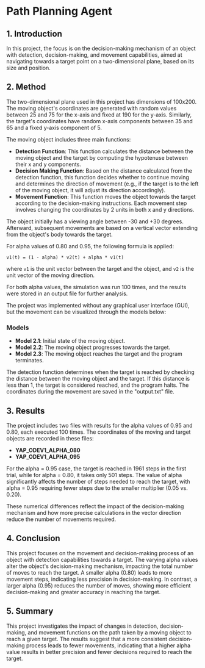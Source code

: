 # **Path Planning Agent**

## **1. Introduction**
In this project, the focus is on the decision-making mechanism of an object with detection, decision-making, and movement capabilities, aimed at navigating towards a target point on a two-dimensional plane, based on its size and position.

## **2. Method**
The two-dimensional plane used in this project has dimensions of 100x200. The moving object's coordinates are generated with random values between 25 and 75 for the x-axis and fixed at 190 for the y-axis. Similarly, the target's coordinates have random x-axis components between 35 and 65 and a fixed y-axis component of 5.

The moving object includes three main functions:
- **Detection Function**: This function calculates the distance between the moving object and the target by computing the hypotenuse between their x and y components.
- **Decision Making Function**: Based on the distance calculated from the detection function, this function decides whether to continue moving and determines the direction of movement (e.g., if the target is to the left of the moving object, it will adjust its direction accordingly).
- **Movement Function**: This function moves the object towards the target according to the decision-making instructions. Each movement step involves changing the coordinates by 2 units in both x and y directions.

The object initially has a viewing angle between -30 and +30 degrees. Afterward, subsequent movements are based on a vertical vector extending from the object's body towards the target.

For alpha values of 0.80 and 0.95, the following formula is applied:
```
v1(t) = (1 - alpha) * v2(t) + alpha * v1(t)
```
where `v1` is the unit vector between the target and the object, and `v2` is the unit vector of the moving direction.

For both alpha values, the simulation was run 100 times, and the results were stored in an output file for further analysis.

The project was implemented without any graphical user interface (GUI), but the movement can be visualized through the models below:

### **Models**
- **Model 2.1**: Initial state of the moving object.
- **Model 2.2**: The moving object progresses towards the target.
- **Model 2.3**: The moving object reaches the target and the program terminates.

The detection function determines when the target is reached by checking the distance between the moving object and the target. If this distance is less than 1, the target is considered reached, and the program halts. The coordinates during the movement are saved in the "output.txt" file.

## **3. Results**
The project includes two files with results for the alpha values of 0.95 and 0.80, each executed 100 times. The coordinates of the moving and target objects are recorded in these files:
- **YAP_ODEV1_ALPHA_080**
- **YAP_ODEV1_ALPHA_095**

For the alpha = 0.95 case, the target is reached in 1961 steps in the first trial, while for alpha = 0.80, it takes only 501 steps. The value of alpha significantly affects the number of steps needed to reach the target, with alpha = 0.95 requiring fewer steps due to the smaller multiplier (0.05 vs. 0.20).

These numerical differences reflect the impact of the decision-making mechanism and how more precise calculations in the vector direction reduce the number of movements required.

## **4. Conclusion**
This project focuses on the movement and decision-making process of an object with detection capabilities towards a target. The varying alpha values alter the object's decision-making mechanism, impacting the total number of moves to reach the target. A smaller alpha (0.80) leads to more movement steps, indicating less precision in decision-making. In contrast, a larger alpha (0.95) reduces the number of moves, showing more efficient decision-making and greater accuracy in reaching the target.

## **5. Summary**
This project investigates the impact of changes in detection, decision-making, and movement functions on the path taken by a moving object to reach a given target. The results suggest that a more consistent decision-making process leads to fewer movements, indicating that a higher alpha value results in better precision and fewer decisions required to reach the target.
